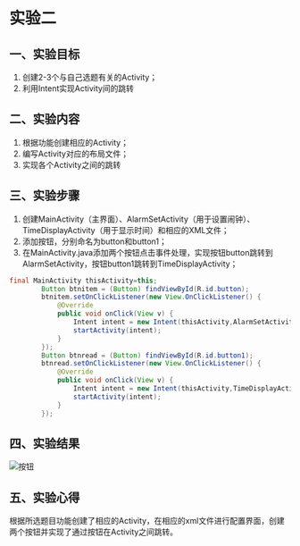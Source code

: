 # 实验二
## 一、实验目标
1. 创建2-3个与自己选题有关的Activity；
2. 利用Intent实现Activity间的跳转

## 二、实验内容
1. 根据功能创建相应的Activity；
2. 编写Activity对应的布局文件；
3. 实现各个Activity之间的跳转

## 三、实验步骤
1. 创建MainActivity（主界面）、AlarmSetActivity（用于设置闹钟）、TimeDisplayActivity（用于显示时间）和相应的XML文件；
2. 添加按钮，分别命名为button和button1；
3. 在MainActivity.java添加两个按钮点击事件处理，实现按钮button跳转到AlarmSetActivity，按钮button1跳转到TimeDisplayActivity；
```java
final MainActivity thisActivity=this;
        Button btnitem = (Button) findViewById(R.id.button);
        btnitem.setOnClickListener(new View.OnClickListener() {
            @Override
            public void onClick(View v) {
                Intent intent = new Intent(thisActivity,AlarmSetActivity.class);
                startActivity(intent);
            }
        });
        Button btnread = (Button) findViewById(R.id.button1);
        btnread.setOnClickListener(new View.OnClickListener() {
            @Override
            public void onClick(View v) {
                Intent intent = new Intent(thisActivity,TimeDisplayActivity.class);
                startActivity(intent);
            }
        });
```

## 四、实验结果
![按钮](https://raw.githubusercontent.com/bakamaid777/android-labs-2020/master/students/net1814080903305/lab2.png)

## 五、实验心得
根据所选题目功能创建了相应的Activity，在相应的xml文件进行配置界面，创建两个按钮并实现了通过按钮在Activity之间跳转。
